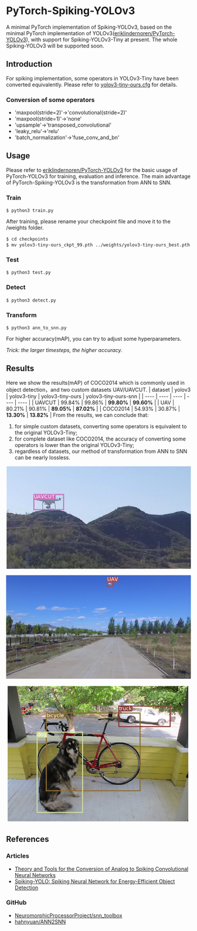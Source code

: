 # PyTorch-Spiking-YOLOv3
A minimal PyTorch implementation of Spiking-YOLOv3, based on the minimal PyTorch implementation of YOLOv3([eriklindernoren/PyTorch-YOLOv3](https://github.com/eriklindernoren/PyTorch-YOLOv3)), with support for Spiking-YOLOv3-Tiny at present. The whole Spiking-YOLOv3 will be supported soon.

## Introduction
For spiking implementation, some operators in YOLOv3-Tiny have been converted equivalently. Please refer to [yolov3-tiny-ours.cfg](/config/yolov3-tiny-ours.cfg) for details.
### Conversion of some operators
+ 'maxpool(stride=2)'->'convolutional(stride=2)'
+ 'maxpool(stride=1)'->'none'
+ 'upsample'->'transposed_convolutional'
+ 'leaky_relu'->'relu'
+ 'batch_normalization'->'fuse_conv_and_bn'

## Usage
Please refer to [eriklindernoren/PyTorch-YOLOv3](https://github.com/eriklindernoren/PyTorch-YOLOv3) for the basic usage of PyTorch-YOLOv3 for training, evaluation and inference. The main advantage of PyTorch-Spiking-YOLOv3 is the transformation from ANN to SNN.
### Train
```
$ python3 train.py
```
After training, please rename your checkpoint file and move it to the /weights folder.
```
$ cd checkpoints
$ mv yolov3-tiny-ours_ckpt_99.pth ../weights/yolov3-tiny-ours_best.pth
```
### Test
```
$ python3 test.py
```
### Detect
```
$ python3 detect.py
```
### Transform
```
$ python3 ann_to_snn.py
```
For higher accuracy(mAP), you can try to adjust some hyperparameters.

*Trick: the larger timesteps, the higher accuracy.*

## Results
Here we show the results(mAP) of COCO2014 which is commonly used in object detection，and two custom datasets UAV/UAVCUT.
|  dataset  |  yolov3  |  yolov3-tiny  |  yolov3-tiny-ours  |  yolov3-tiny-ours-snn  |
|  ----  |  ----  |  ----  |  ----  |  ----  |
|  UAVCUT  |  99.84%  |  99.86%  |  **99.80%**  |  **99.60%**  |
|  UAV  |  80.21%  |  90.81%  |  **89.05%**  |  **87.02%**  |
|  COCO2014  |  54.93%  |  30.87%  |  **13.30%**  |  **13.82%**  |
From the results, we can conclude that: 
1) for simple custom datasets, converting some operators is equivalent to the original YOLOv3-Tiny; 
2) for complete dataset like COCO2014, the accuracy of converting some operators is lower than the original YOLOv3-Tiny;
3) regardless of datasets, our method of transformation from ANN to SNN can be nearly lossless.

![avatar](/assets/uavcut.png)

![avatar](/assets/uav.png)

![avatar](/assets/dog.png)

## References
### Articles
+ [Theory and Tools for the Conversion of Analog to Spiking Convolutional Neural Networks](https://arxiv.org/abs/1612.04052)
+ [Spiking-YOLO: Spiking Neural Network for Energy-Efficient Object Detection](https://arxiv.org/abs/1903.06530)
### GitHub
+ [NeuromorphicProcessorProject/snn_toolbox](https://github.com/NeuromorphicProcessorProject/snn_toolbox)
+ [hahnyuan/ANN2SNN](http://git.wildz.cn/hahnyuan/ANN2SNN)
